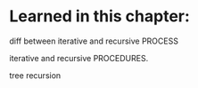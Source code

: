 # Learned in this chapter:

diff between iterative and recursive PROCESS

iterative and recursive PROCEDURES.

tree recursion